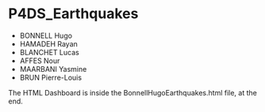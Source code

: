 # P4DS_Earthquakes

- BONNELL Hugo
- HAMADEH Rayan
- BLANCHET Lucas
- AFFES Nour
- MAARBANI Yasmine
- BRUN Pierre-Louis

The HTML Dashboard is inside the BonnellHugoEarthquakes.html file, at the end.